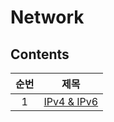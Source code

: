 # Network

## Contents

| 순번 | 제목                                                                             |
| :--: | -------------------------------------------------------------------------------- |
|  1   | [IPv4 & IPv6](https://github.com/0xe82de/Study/blob/main/Network/IPv4%26IPv6.md) |
